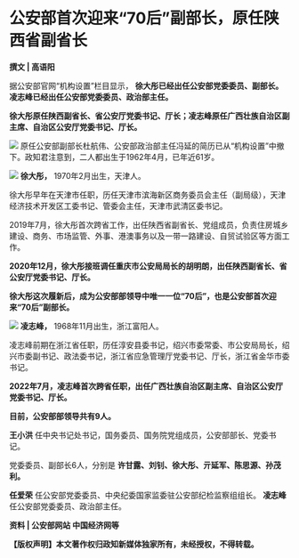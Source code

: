 # 公安部首次迎来“70后”副部长，原任陕西省副省长

**撰文 | 高语阳**

据公安部官网“机构设置”栏目显示， **徐大彤已经出任公安部党委委员、副部长。凌志峰已经出任公安部党委委员、政治部主任。**

**徐大彤原任陕西副省长、省公安厅党委书记、厅长；凌志峰原任广西壮族自治区副主席、自治区公安厅党委书记、厅长。**

![](https://inews.gtimg.com/news_bt/OquWODroawiKGkCK-SXPjEGd4wOIaJIlIb0-FI5vik_IkAA/1000)
原任公安部副部长杜航伟、公安部政治部主任冯延的简历已从“机构设置”中撤下。政知君注意到，二人都出生于1962年4月，已年近61岁。

![](https://inews.gtimg.com/news_bt/OVt_egUdi8MErLl0rtgT-iOl7Ck0qxaqinIQ-lrASzBgsAA/1000)
**徐大彤，** 1970年2月出生，天津人。

徐大彤早年在天津市任职，历任天津市滨海新区商务委员会主任（副局级），天津经济技术开发区工委书记、管委会主任，天津市武清区委书记。

2019年7月，徐大彤首次跨省工作，出任陕西省副省长、党组成员，负责住房城乡建设、商务、市场监管、外事、港澳事务以及一带一路建设、自贸试验区等方面工作。

**2020年12月，徐大彤接班调任重庆市公安局局长的胡明朗，出任陕西副省长、省公安厅党委书记、厅长。**

**徐大彤这次履新后，成为公安部部领导中唯一一位“70后”，也是公安部首次迎来“70后”副部长。**

![](https://inews.gtimg.com/news_bt/OLDB2zclp5OOICbODimSvU4YHtvJHl2hn7-ccdQTqZ1uMAA/1000)
**凌志峰，** 1968年11月出生，浙江富阳人。

凌志峰前期在浙江省任职，历任淳安县委书记，绍兴市委常委、市公安局局长，绍兴市委副书记、政法委书记，浙江省应急管理厅党委书记、厅长，浙江省金华市委书记。

**2022年7月，凌志峰首次跨省任职，出任广西壮族自治区副主席、自治区公安厅党委书记、厅长。**

**目前，公安部部领导共有9人。**

**王小洪** 任中央书记处书记，国务委员、国务院党组成员，公安部部长、党委书记。

党委委员、副部长6人，分别是 **许甘露、刘钊、徐大彤、亓延军、陈思源、孙茂利。**

**任爱荣** 任公安部党委委员、中央纪委国家监委驻公安部纪检监察组组长。 **凌志峰** 任公安部党委委员、政治部主任。

**资料 | 公安部网站 中国经济网等**

**【版权声明】本文著作权归政知新媒体独家所有，未经授权，不得转载。**


